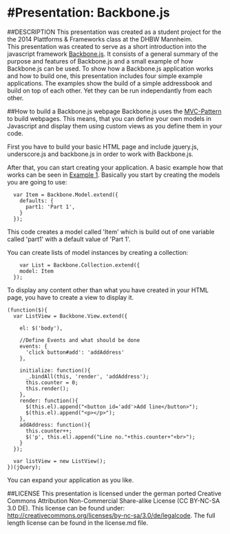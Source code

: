 #Presentation: Backbone.js
====================

##DESCRIPTION
This presentation was created as a student project for the the 2014 Plattforms & Frameworks class at the DHBW Mannheim.  
This presentation was created to serve as a short introduction into the javascript framework  [Backbone.js](http://backbonejs.org/). It consists of a general summary of the purpose and features of Backbone.js and a small example of how Backbone.js can be used.
To show how a Backbone.js application works and how to build one, this presentation includes four simple example applications. The examples show the build of a simple addressbook and build on top of each other. Yet they can be run independantly from each other.

##How to build a Backbone.js webpage
Backbone.js uses the [MVC-Pattern](http://en.wikipedia.org/wiki/Model%E2%80%93view%E2%80%93controller) to build webpages. 
This means, that you can define your own models in Javascript and display them using custom views as you define them in your code.

First you have to build your basic HTML page and include jquery.js, underscore.js and backbone.js in order to work with Backbone.js.

After that, you can start creating your application. A basic example how that works can be seen in [Example 1](https://raw.githubusercontent.com/Backbone-js-Demo/presentation/master/Bsp1.js).
Basically you start by creating the models you are going to use:

```
  var Item = Backbone.Model.extend({
    defaults: {
      part1: 'Part 1',
    }
  });
```
This code creates a model called 'Item' which is build out of one variable called 'part1' with a default value of 'Part 1'.

You can create lists of model instances by creating a collection:
```  
	var List = Backbone.Collection.extend({
    model: Item
  });
```

To display any content other than what you have created in your HTML page, you have to create a view to display it.
```
(function($){
  var ListView = Backbone.View.extend({

    el: $('body'),

	//Define Events and what should be done
    events: {
      'click button#add': 'addAddress'
    },

    initialize: function(){
      _.bindAll(this, 'render', 'addAddress');
      this.counter = 0;
      this.render();
    },
    render: function(){
      $(this.el).append("<button id='add'>Add line</button>");
      $(this.el).append("<p></p>");
    },
    addAddress: function(){
      this.counter++;
      $('p', this.el).append("Line no."+this.counter+"<br>");
    }
  });

  var listView = new ListView();
})(jQuery);
```

You can expand your application as you like.


##LICENSE
This presentation is licensed under the german ported Creative Commons Attribution Non-Commercial Share-alike License (CC BY-NC-SA 3.0 DE). This license can be found under: http://creativecommons.org/licenses/by-nc-sa/3.0/de/legalcode.
The full length license can be found in the license.md file.

